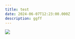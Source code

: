 ```yaml
---
title: test
date: 2024-06-07T12:23:00.000Z
description: ggff
---
```

![](/img/screenshot_2024-06-08-12-18-19-413_com.tencent.mm.jpg)
